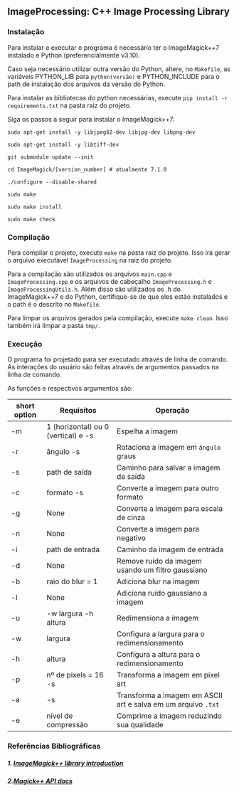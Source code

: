 ## ImageProcessing: C++ Image Processing Library

### Instalação

Para instalar e executar o programa é necessário ter o ImageMagick++7 instalado e Python (preferencialmente v3.10).

Caso seja necessário utilizar outra versão do Python, altere, no `Makefile`, as variáveis PYTHON_LIB para `python(versão)` e PYTHON_INCLUDE para o path de instalação dos arquivos da versão do Python.

Para instalar as bibliotecas do python necessárias, execute `pip install -r requirements.txt` na pasta raiz do projeto.

Siga os passos a seguir para instalar o ImageMagick++7:

```
sudo apt-get install -y libjpeg62-dev libjpg-dev libpng-dev

sudo apt-get install -y libtiff-dev 

git submodule update --init 

cd ImageMagick/[version_number] # atualmente 7.1.0

./configure --disable-shared

sudo make

sudo make install

sudo make check
```

### Compilação
Para compilar o projeto, execute `make` na pasta raiz do projeto. Isso irá gerar o arquivo executável `ImageProcessing` na raiz do projeto.

Para a compilação são utilizados os arquivos `main.cpp` e `ImageProcessing.cpp` e os arquivos de cabeçalho `ImageProcessing.h` e `ImageProcessingUtils.h`. Além disso são utilizados os .h do ImageMagick++7 e do Python, certifique-se de que eles estão instalados e o path é o descrito no `Makefile`.

Para limpar os arquivos gerados pela compilação, execute `make clean`. Isso também irá limpar a pasta `tmp/`.

### Execução

O programa foi projetado para ser executado através de linha de comando. As interações do usuário são feitas através de argumentos passados na linha de comando.

As funções e respectivos argumentos são:

| short option | Requisitos | Operação |
| ------------ | --------------- | ----------------------------- |
| -m | 1 (horizontal) ou 0 (vertical) e -s | Espelha a imagem |
| -r | ângulo -s | Rotaciona a imagem em `ângulo` graus |
| -s | path de saída | Caminho para salvar a imagem de saída |
| -c | formato -s | Converte a imagem para outro formato |
| -g | None | Converte a imagem para escala de cinza |
| -n | None | Converte a imagem para negativo |
| -i | path de entrada | Caminho da imagem de entrada |
| -d | None | Remove ruído da imagem usando um filtro gaussiano |
| -b | raio do blur = 1 | Adiciona blur na imagem |
| -l | None | Adiciona ruído gaussiano a imagem |
| -u | -w largura -h altura | Redimensiona a imagem |
| -w | largura | Configura a largura para o redimensionamento |
| -h | altura | Configura a altura para o redimensionamento |
| -p | nº de pixels = 16 -s | Transforma a imagem em pixel art |
| -a |-s | Transforma a imagem em ASCII art e salva em um arquivo `.txt` |
| -e | nível de compressão | Comprime a imagem reduzindo sua qualidade |

### Referências Bibliográficas

##### 1. [ImageMagick++ library introduction](https://imagemagick.org/Magick++/tutorial/Magick++_tutorial.pdf)
##### 2.[Magick++ API docs](https://www.imagemagick.org/Magick++/Image++.html)
